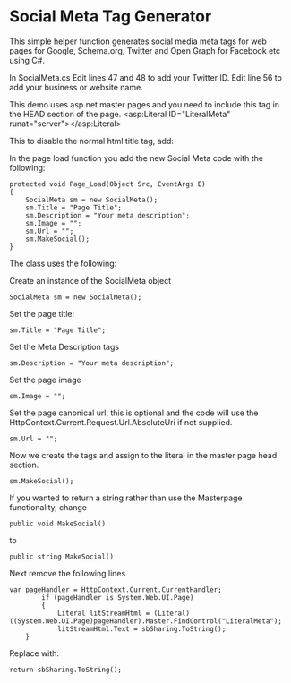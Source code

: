 # Social Meta Tag Generator


This simple helper function generates social media meta tags for web pages for Google, Schema.org, Twitter and Open Graph for Facebook etc using C#.

In SocialMeta.cs Edit lines 47 and 48 to add your Twitter ID. Edit line 56 to add your business or website name.

This demo uses asp.net master pages and you need to include this tag in the HEAD section of the page.
    <asp:Literal ID="LiteralMeta" runat="server"></asp:Literal>

This to disable the normal html title tag, add:
    <title visible="false" runat="server"><%-- hack to turn the auto title off --%></title>

In the page load function you add the new Social Meta code with the following:

    protected void Page_Load(Object Src, EventArgs E)
    {
        SocialMeta sm = new SocialMeta();
        sm.Title = "Page Title";
        sm.Description = "Your meta description";
        sm.Image = ""; 
        sm.Url = "";  
        sm.MakeSocial();
    }

The class uses the following:

Create an instance of the SocialMeta object

    SocialMeta sm = new SocialMeta();

Set the page title:

    sm.Title = "Page Title";

Set the Meta Description tags

    sm.Description = "Your meta description";

Set the page image

    sm.Image = "";

Set the page canonical url, this is optional and the code will use the HttpContext.Current.Request.Url.AbsoluteUri if not supplied.

    sm.Url = "";  

Now we create the tags and assign to the literal in the master page head section.

    sm.MakeSocial();

If you wanted to return a string rather than use the Masterpage functionality, change 

    public void MakeSocial()
    
to

    public string MakeSocial()

Next remove the following lines

    var pageHandler = HttpContext.Current.CurrentHandler;
            if (pageHandler is System.Web.UI.Page)
            {
                Literal litStreamHtml = (Literal)((System.Web.UI.Page)pageHandler).Master.FindControl("LiteralMeta");
                litStreamHtml.Text = sbSharing.ToString();
        }

Replace with: 

    return sbSharing.ToString();
